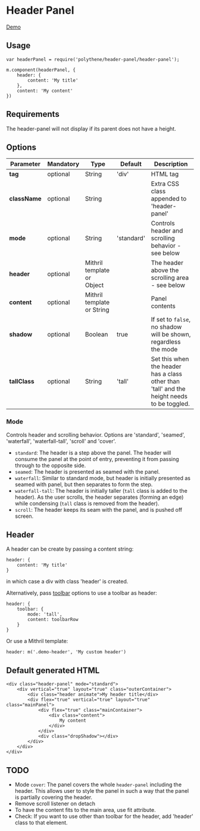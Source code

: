 # Header Panel

[Demo](http://arthurclemens.github.io/Polythene-Examples/header-panel.html)

## Usage

	var headerPanel = require('polythene/header-panel/header-panel');

	m.component(headerPanel, {
	    header: {
	        content: 'My title'
	    },
	    content: 'My content'
	})


## Requirements

The header-panel will not display if its parent does not have a height.


## Options

| **Parameter** |  **Mandatory** | **Type** | **Default** | **Description** |
| ------------- | -------------- | -------- | ----------- | --------------- |
| **tag** | optional | String | 'div' | HTML tag |
| **className** | optional | String |  | Extra CSS class appended to 'header-panel' |
| **mode** | optional | String | 'standard'| Controls header and scrolling behavior - see below |
| **header** | optional | Mithril template or Object | | The header above the scrolling area - see below |
| **content** | optional | Mithril template or String | | Panel contents |
| **shadow** | optional | Boolean | true | If set to `false`, no shadow will be shown, regardless the mode |
| **tallClass** | optional | String | 'tall' | Set this when the header has a class other than 'tall' and the height needs to be toggled. |


### Mode

Controls header and scrolling behavior. Options are 'standard', 'seamed', 'waterfall', 'waterfall-tall', 'scroll' and 'cover'.

* `standard`: The header is a step above the panel. The header will consume the panel at the point of entry, preventing it from passing through to the opposite side.
* `seamed`: The header is presented as seamed with the panel.
* `waterfall`: Similar to standard mode, but header is initially presented as seamed with panel, but then separates to form the step.
* `waterfall-tall`: The header is initially taller (`tall` class is added to the header).  As the user scrolls, the header separates (forming an edge) while condensing (`tall` class is removed from the header).
* `scroll`: The header keeps its seam with the panel, and is pushed off screen.


## Header

A header can be create by passing a content string:

	header: {
	    content: 'My title'
	}

in which case a div with class 'header' is created.

Alternatively, pass [toolbar](/toolbar) options to use a toolbar as header:

    header: {
        toolbar: {
            mode: 'tall',
            content: toolbarRow
        }
    }

Or use a Mithril template:

	header: m('.demo-header', 'My custom header')


## Default generated HTML

	<div class="header-panel" mode="standard">
		<div vertical="true" layout="true" class="outerContainer">
			<div class="header animate">My header title</div>
			<div flex="true" vertical="true" layout="true" class="mainPanel">
				<div flex="true" class="mainContainer">
					<div class="content">
						My content
					</div>
				</div>
				<div class="dropShadow"></div>
			</div>
		</div>
	</div>


## TODO

* Mode `cover`: The panel covers the whole `header-panel` including the header. This allows user to style the panel in such a way that the panel is partially covering the header.
* Remove scroll listener on detach
* To have the content fits to the main area, use fit attribute.
* Check: If you want to use other than toolbar for the header, add 'header' class to that element.


